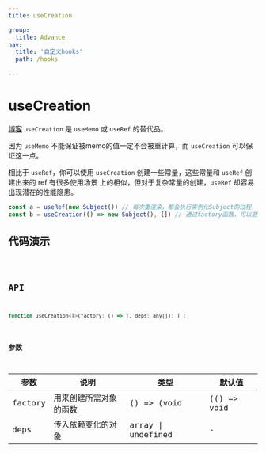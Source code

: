 ```yaml
---
title: useCreation

group:
  title: Advance
nav:
  title: '自定义hooks'
  path: /hooks
 
---
```


 # useCreation
  [博客](https://www.yuque.com/wuchanongmo/wseknh/lvgdvy)
 `useCreation` 是 `useMemo` 或 `useRef` 的替代品。

 因为 `useMemo` 不能保证被memo的值一定不会被重计算，而 `useCreation` 可以保证这一点。

 相比于 `useRef`，你可以使用 `useCreation` 创建一些常量，这些常量和 `useRef` 创建出来的 ref 有很多使用场景
上的相似，但对于复杂常量的创建，`useRef` 却容易出现潜在的性能隐患。

 ```javascript
const a = useRef(new Subject()) // 每次重渲染，都会执行实例化Subject的过程，即便这个实例立刻就被扔掉>了
const b = useCreation(() => new Subject(), []) // 通过factory函数，可以避免性能隐患
```

 ## 代码演示

 <code src="./demo/demo1.tsx" />

 ## API

 ```javascript
function useCreation<T>(factory: () => T, deps: any[]): T ;
```
 ### 参数
 | 参数    | 说明                                         | 类型                   | 默认值 |
|---------|----------------------------------------------|------------------------|--------|
| factory | 用来创建所需对象的函数  | () => (void | (() => void | undefined)) | -      |
| deps | 传入依赖变化的对象  | array \| undefined | -      |
